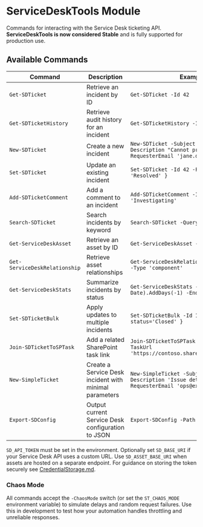 # ServiceDeskTools Module

Commands for interacting with the Service Desk ticketing API. **ServiceDeskTools is now considered Stable** and is fully supported for production use.

## Available Commands

| Command | Description | Example |
|---------|-------------|---------|
| `Get-SDTicket` | Retrieve an incident by ID | `Get-SDTicket -Id 42` |
| `Get-SDTicketHistory` | Retrieve audit history for an incident | `Get-SDTicketHistory -Id 42` |
| `New-SDTicket` | Create a new incident | `New-SDTicket -Subject "Printer issue" -Description "Cannot print" -RequesterEmail 'jane.doe@example.com'` |
| `Set-SDTicket` | Update an existing incident | `Set-SDTicket -Id 42 -Fields @{ status = 'Resolved' }` |
| `Add-SDTicketComment` | Add a comment to an incident | `Add-SDTicketComment -Id 42 -Comment 'Investigating'` |
| `Search-SDTicket` | Search incidents by keyword | `Search-SDTicket -Query 'printer'` |
| `Get-ServiceDeskAsset` | Retrieve an asset by ID | `Get-ServiceDeskAsset -Id 99` |
| `Get-ServiceDeskRelationship` | Retrieve asset relationships | `Get-ServiceDeskRelationship -AssetId 99 -Type 'component'` |
| `Get-ServiceDeskStats` | Summarize incidents by status | `Get-ServiceDeskStats -StartDate (Get-Date).AddDays(-1) -EndDate (Get-Date)` |
| `Set-SDTicketBulk` | Apply updates to multiple incidents | `Set-SDTicketBulk -Id 1,2,3 -Fields @{ status='Closed' }` |
| `Join-SDTicketToSPTask` | Add a related SharePoint task link | `Join-SDTicketToSPTask -TicketId 42 -TaskUrl 'https://contoso.sharepoint.com/tasks/1'` |
| `New-SimpleTicket` | Create a Service Desk incident with minimal parameters | `New-SimpleTicket -Subject 'Alert' -Description 'Issue detected' -RequesterEmail 'ops@example.com'` |
| `Export-SDConfig` | Output current Service Desk configuration to JSON | `Export-SDConfig -Path ./sdconfig.json` |

`SD_API_TOKEN` must be set in the environment. Optionally set `SD_BASE_URI` if your Service Desk API uses a custom URL. Use `SD_ASSET_BASE_URI` when assets are hosted on a separate endpoint.
For guidance on storing the token securely see [CredentialStorage.md](./CredentialStorage.md).

### Chaos Mode

All commands accept the `-ChaosMode` switch (or set the `ST_CHAOS_MODE` environment variable) to simulate delays and random request failures. Use this in development to test how your automation handles throttling and unreliable responses.
